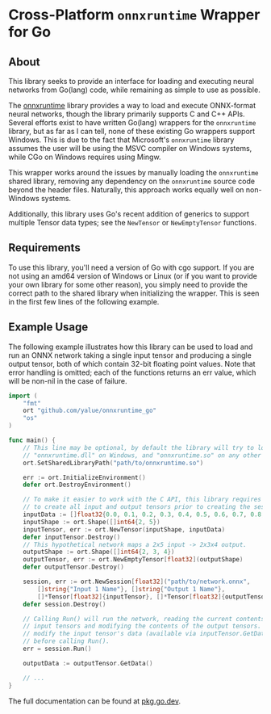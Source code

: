Cross-Platform `onnxruntime` Wrapper for Go
===========================================

About
-----

This library seeks to provide an interface for loading and executing neural
networks from Go(lang) code, while remaining as simple to use as possible.

The [onnxruntime](https://github.com/microsoft/onnxruntime) library provides a
way to load and execute ONNX-format neural networks, though the library
primarily supports C and C++ APIs.  Several efforts exist to have written
Go(lang) wrappers for the `onnxruntime` library, but as far as I can tell, none
of these existing Go wrappers support Windows. This is due to the fact that
Microsoft's `onnxruntime` library assumes the user will be using the MSVC
compiler on Windows systems, while CGo on Windows requires using Mingw.

This wrapper works around the issues by manually loading the `onnxruntime`
shared library, removing any dependency on the `onnxruntime` source code beyond
the header files.  Naturally, this approach works equally well on non-Windows
systems.

Additionally, this library uses Go's recent addition of generics to support
multiple Tensor data types; see the `NewTensor` or `NewEmptyTensor` functions.

Requirements
------------

To use this library, you'll need a version of Go with cgo support.  If you are
not using an amd64 version of Windows or Linux (or if you want to provide your
own library for some other reason), you simply need to provide the correct path
to the shared library when initializing the wrapper.  This is seen in the first
few lines of the following example.


Example Usage
-------------

The following example illustrates how this library can be used to load and run
an ONNX network taking a single input tensor and producing a single output
tensor, both of which contain 32-bit floating point values.  Note that error
handling is omitted; each of the functions returns an err value, which will be
non-nil in the case of failure.

```go
import (
    "fmt"
    ort "github.com/yalue/onnxruntime_go"
    "os"
)

func main() {
    // This line may be optional, by default the library will try to load
    // "onnxruntime.dll" on Windows, and "onnxruntime.so" on any other system.
    ort.SetSharedLibraryPath("path/to/onnxruntime.so")

    err := ort.InitializeEnvironment()
    defer ort.DestroyEnvironment()

    // To make it easier to work with the C API, this library requires the user
    // to create all input and output tensors prior to creating the session.
    inputData := []float32{0.0, 0.1, 0.2, 0.3, 0.4, 0.5, 0.6, 0.7, 0.8, 0.9}
    inputShape := ort.Shape([]int64{2, 5})
    inputTensor, err := ort.NewTensor(inputShape, inputData)
    defer inputTensor.Destroy()
    // This hypothetical network maps a 2x5 input -> 2x3x4 output.
    outputShape := ort.Shape([]int64{2, 3, 4})
    outputTensor, err := ort.NewEmptyTensor[float32](outputShape)
    defer outputTensor.Destroy()

    session, err := ort.NewSession[float32]("path/to/network.onnx",
        []string{"Input 1 Name"}, []string{"Output 1 Name"},
        []*Tensor[float32]{inputTensor}, []*Tensor[float32]{outputTensor})
    defer session.Destroy()

    // Calling Run() will run the network, reading the current contents of the
    // input tensors and modifying the contents of the output tensors. Simply
    // modify the input tensor's data (available via inputTensor.GetData())
    // before calling Run().
    err = session.Run()

    outputData := outputTensor.GetData()

    // ...
}
```

The full documentation can be found at [pkg.go.dev](https://pkg.go.dev/github.com/yalue/onnxruntime_go).

